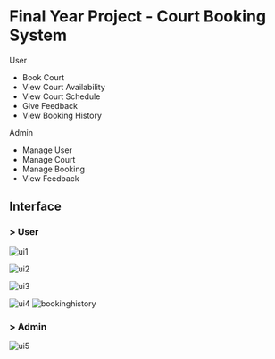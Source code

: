 # **Final Year Project - Court Booking System**

User
- Book Court
- View Court Availability
- View Court Schedule
- Give Feedback
- View Booking History

Admin
- Manage User
- Manage Court
- Manage Booking
- View Feedback

## **Interface**

### > User
![ui1](https://user-images.githubusercontent.com/74654331/178047996-604e1561-8bfe-4b7b-b5c7-788edd98079f.jpg)

![ui2](https://user-images.githubusercontent.com/74654331/178048917-0bb8647b-088c-4ee6-9592-b8f4eb62017c.jpg)

![ui3](https://user-images.githubusercontent.com/74654331/178048955-384202a0-6de5-4555-b8b2-80c180ae6109.jpg)

![ui4](https://user-images.githubusercontent.com/74654331/178048988-7f64510b-5763-4fc5-8e91-d38c5e281890.jpg) ![bookinghistory](https://user-images.githubusercontent.com/74654331/178049042-a45781f5-1abd-4071-a453-b6a1701c10ac.PNG)


### > Admin

![ui5](https://user-images.githubusercontent.com/74654331/178049118-09e91955-d45a-4961-8ef5-0019c6e5f142.jpg)

